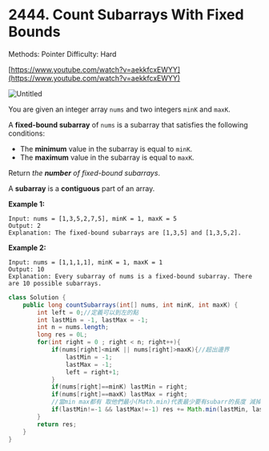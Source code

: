# 2444. Count Subarrays With Fixed Bounds

Methods: Pointer
Difficulty: Hard

[https://www.youtube.com/watch?v=aekkfcxEWYY](https://www.youtube.com/watch?v=aekkfcxEWYY)

![Untitled](Untitled%2016.png)

You are given an integer array `nums` and two integers `minK` and `maxK`.

A **fixed-bound subarray** of `nums` is a subarray that satisfies the following conditions:

- The **minimum** value in the subarray is equal to `minK`.
- The **maximum** value in the subarray is equal to `maxK`.

Return *the **number** of fixed-bound subarrays*.

A **subarray** is a **contiguous** part of an array.

**Example 1:**

```
Input: nums = [1,3,5,2,7,5], minK = 1, maxK = 5
Output: 2
Explanation: The fixed-bound subarrays are [1,3,5] and [1,3,5,2].

```

**Example 2:**

```
Input: nums = [1,1,1,1], minK = 1, maxK = 1
Output: 10
Explanation: Every subarray of nums is a fixed-bound subarray. There are 10 possible subarrays.
```

```java
class Solution {
    public long countSubarrays(int[] nums, int minK, int maxK) {
        int left = 0;//定義可以到左的點
        int lastMin = -1, lastMax = -1;
        int n = nums.length;
        long res = 0L;
        for(int right = 0 ; right < n; right++){
            if(nums[right]<minK || nums[right]>maxK){//超出邊界
                lastMin = -1;
                lastMax = -1;
                left = right+1;
            }
            if(nums[right]==minK) lastMin = right;
            if(nums[right]==maxK) lastMax = right;
            //當min max都有 取他們最小(Math.min)代表最少要有subarr的長度 減掉可以繼續往左延伸的距離 就是subarr可以的數量
            if(lastMin!=-1 && lastMax!=-1) res += Math.min(lastMin, lastMax)-left+1;
        }
        return res;
    }
}
```